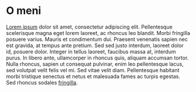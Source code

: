# O meni

[Lorem ipsum](index.md) dolor sit amet, consectetur adipiscing elit. Pellentesque scelerisque magna eget lorem laoreet, ac rhoncus leo blandit. Morbi fringilla posuere varius. Mauris et condimentum dui. Praesent venenatis sapien nec est gravida, at tempus ante pretium. Sed sed justo interdum, laoreet dolor id, posuere dolor. Integer in tellus laoreet, faucibus massa at, interdum purus. In libero ante, ullamcorper in rhoncus quis, aliquam accumsan tortor. Nulla rhoncus, sapien ut consequat pulvinar, enim leo pellentesque lacus, sed volutpat velit felis vel mi. Sed vitae velit diam. Pellentesque habitant morbi tristique senectus et netus et malesuada fames ac turpis egestas. Sed rhoncus sodales [fringilla](https://www.unizd.hr).


